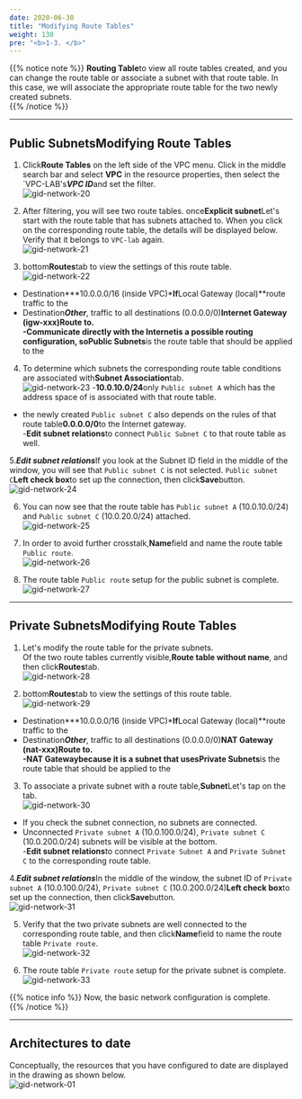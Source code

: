 ```yaml
---
date: 2020-06-30
title: "Modifying Route Tables"  
weight: 130
pre: "<b>1-3. </b>"
---
```

  
{{% notice note %}}
**Routing Table**to view all route tables created, and you can change the route table or associate a subnet with that route table. In this case, we will associate the appropriate route table for the two newly created subnets.  
{{% /notice %}}
  
----
  
## **Public Subnets**Modifying Route Tables  
  
1. Click**Route Tables** on the left side of the VPC menu. Click in the middle search bar and select **VPC** in the resource properties, then select the `VPC-LAB's***VPC ID***and set the filter.  
![gid-network-20](/images/network/gid-network-20.png)
  
2. After filtering, you will see two route tables. once**Explicit subnet**Let's start with the route table that has subnets attached to. When you click on the corresponding route table, the details will be displayed below. Verify that it belongs to `VPC-lab` again.  
![gid-network-21](/images/network/gid-network-21.png)
  
3. bottom**Routes**tab to view the settings of this route table.  
![gid-network-22](/images/network/gid-network-22.png)
- Destination***10.0.0.0/16 (inside VPC)***If**Local Gateway (local)**route traffic to the  
- Destination***Other***, traffic to all destinations (0.0.0.0/0)**Internet Gateway (igw-xxx)**Route to.  
-**Communicate directly with the Internet**is a possible routing configuration, so**Public Subnets**is the route table that should be applied to the  
  
4. To determine which subnets the corresponding route table conditions are associated with**Subnet Association**tab.  
![gid-network-23](/images/network/gid-network-23.png)
-**10.0.10.0/24**only `Public subnet A` which has the address space of is associated with that route table.  
- the newly created `Public subnet C` also depends on the rules of that route table**0.0.0.0/0**to the Internet gateway.  
-**Edit subnet relations**to connect `Public Subnet C` to that route table as well.  
  
5.***Edit subnet relations***If you look at the Subnet ID field in the middle of the window, you will see that `Public subnet C` is not selected. `Public subnet C`**Left check box**to set up the connection, then click**Save**button.  
![gid-network-24](/images/network/gid-network-24.png)
  
6. You can now see that the route table has `Public subnet A` (10.0.10.0/24) and `Public subnet C` (10.0.20.0/24) attached.  
![gid-network-25](/images/network/gid-network-25.png)
  
7. In order to avoid further crosstalk,**Name**field and name the route table `Public route`.  
![gid-network-26](/images/network/gid-network-26.png)
  
8. The route table `Public route` setup for the public subnet is complete.  
![gid-network-27](/images/network/gid-network-27.png)
  
----
  
## **Private Subnets**Modifying Route Tables  
  
1. Let's modify the route table for the private subnets.  
Of the two route tables currently visible,**Route table without name**, and then click**Routes**tab.  
![gid-network-28](/images/network/gid-network-28.png)
  
2. bottom**Routes**tab to view the settings of this route table.  
![gid-network-29](/images/network/gid-network-29.png)
- Destination***10.0.0.0/16 (inside VPC)***If**Local Gateway (local)**route traffic to the  
- Destination***Other***, traffic to all destinations (0.0.0.0/0)**NAT Gateway (nat-xxx)**Route to.  
-**NAT Gateway**because it is a subnet that uses**Private Subnets**is the route table that should be applied to the  
  
3. To associate a private subnet with a route table,**Subnet**Let's tap on the tab.  
![gid-network-30](/images/network/gid-network-30.png)
- If you check the subnet connection, no subnets are connected.  
- Unconnected `Private subnet A` (10.0.100.0/24), `Private subnet C` (10.0.200.0/24) subnets will be visible at the bottom.  
-**Edit subnet relations**to connect `Private Subnet A` and `Private Subnet C` to the corresponding route table.  
  
4.***Edit subnet relations***In the middle of the window, the subnet ID of `Private subnet A` (10.0.100.0/24), `Private subnet C` (10.0.200.0/24)**Left check box**to set up the connection, then click**Save**button.  
![gid-network-31](/images/network/gid-network-31.png)
  
5. Verify that the two private subnets are well connected to the corresponding route table, and then click**Name**field to name the route table `Private route`.  
![gid-network-32](/images/network/gid-network-32.png)
  
6. The route table `Private route` setup for the private subnet is complete.  
![gid-network-33](/images/network/gid-network-33.png)
  
{{% notice info %}}
Now, the basic network configuration is complete.  
{{% /notice %}}
  
----
  
## Architectures to date  
Conceptually, the resources that you have configured to date are displayed in the drawing as shown below.  
![gid-network-01](/images/network/gid-network-01.svg)
